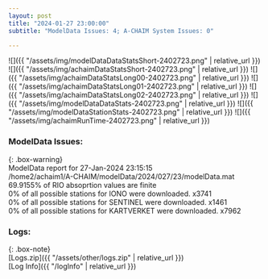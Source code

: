 ```yaml
---
layout: post
title: "2024-01-27 23:00:00"
subtitle: "ModelData Issues: 4; A-CHAIM System Issues: 0"

---
```


![]({{ "/assets/img/modelDataDataStatsShort-2402723.png" | relative_url }})
![]({{ "/assets/img/achaimDataStatsShort-2402723.png" | relative_url }})
![]({{ "/assets/img/achaimDataStatsLong00-2402723.png" | relative_url }})
![]({{ "/assets/img/achaimDataStatsLong01-2402723.png" | relative_url }})
![]({{ "/assets/img/achaimDataStatsLong02-2402723.png" | relative_url }})
![]({{ "/assets/img/modelDataDataStats-2402723.png" | relative_url }})
![]({{ "/assets/img/modelDataStationStats-2402723.png" | relative_url }})
![]({{ "/assets/img/achaimRunTime-2402723.png" | relative_url }})


### ModelData Issues:  
  
{: .box-warning}  
 ModelData report for 27-Jan-2024 23:15:15   
 /home2/achaim1/A-CHAIM/modelData/2024/027/23/modelData.mat   
 69.9155% of RIO absoprtion values are finite   
 0% of all possible stations for IONO were downloaded. x3741   
 0% of all possible stations for SENTINEL were downloaded. x1461   
 0% of all possible stations for KARTVERKET were downloaded. x7962   
  


### Logs:  
  
{: .box-note}  
[Logs.zip]({{ "/assets/other/logs.zip" | relative_url }})  
[Log Info]({{ "/logInfo" | relative_url }})  
